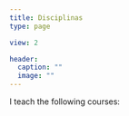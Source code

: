 ```yaml
---
title: Disciplinas
type: page

view: 2

header:
  caption: ""
  image: ""
---
```


I teach the following courses:
